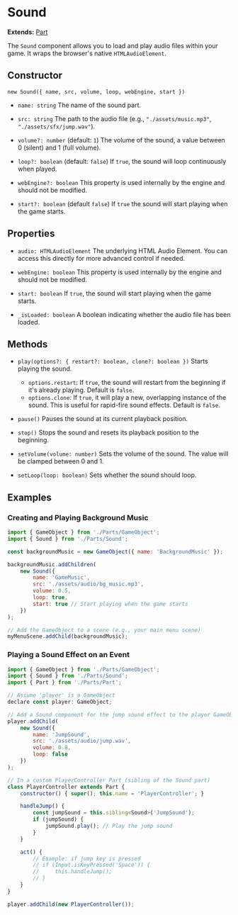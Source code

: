 # Sound

**Extends:** [Part](./Part.md)

The `Sound` component allows you to load and play audio files within your game. It wraps the browser's native `HTMLAudioElement`.

## Constructor

`new Sound({ name, src, volume, loop, webEngine, start })`

-   `name: string`
    The name of the sound part.

-   `src: string`
    The path to the audio file (e.g., `"./assets/music.mp3"`, `"./assets/sfx/jump.wav"`).

-   `volume?: number` (default: `1`)
    The volume of the sound, a value between 0 (silent) and 1 (full volume).

-   `loop?: boolean` (default: `false`)
    If `true`, the sound will loop continuously when played.

-   `webEngine?: boolean`
    This property is used internally by the engine and should not be modified.

-   `start?: boolean` (default `false`)
    If `true` the sound will start playing when the game starts.

## Properties

-   `audio: HTMLAudioElement`
    The underlying HTML Audio Element. You can access this directly for more advanced control if needed.

-   `webEngine: boolean`
    This property is used internally by the engine and should not be modified.

-   `start: boolean`
    If `true`, the sound will start playing when the game starts.

-   `_isLoaded: boolean`
    A boolean indicating whether the audio file has been loaded.

## Methods

-   `play(options?: { restart?: boolean, clone?: boolean })`
    Starts playing the sound.
    -   `options.restart`: If `true`, the sound will restart from the beginning if it's already playing. Default is `false`.
    -   `options.clone`: If `true`, it will play a new, overlapping instance of the sound. This is useful for rapid-fire sound effects. Default is `false`.

-   `pause()`
    Pauses the sound at its current playback position.

-   `stop()`
    Stops the sound and resets its playback position to the beginning.

-   `setVolume(volume: number)`
    Sets the volume of the sound. The value will be clamped between 0 and 1.

-   `setLoop(loop: boolean)`
    Sets whether the sound should loop.

## Examples

### Creating and Playing Background Music

```javascript
import { GameObject } from './Parts/GameObject';
import { Sound } from './Parts/Sound';

const backgroundMusic = new GameObject({ name: 'BackgroundMusic' });

backgroundMusic.addChildren(
    new Sound({
        name: 'GameMusic',
        src: './assets/audio/bg_music.mp3',
        volume: 0.5,
        loop: true,
        start: true // Start playing when the game starts
    })
);

// Add the GameObject to a scene (e.g., your main menu scene)
myMenuScene.addChild(backgroundMusic);
```

### Playing a Sound Effect on an Event

```javascript
import { GameObject } from './Parts/GameObject';
import { Sound } from './Parts/Sound';
import { Part } from './Parts/Part';

// Assume 'player' is a GameObject
declare const player: GameObject;

// Add a Sound component for the jump sound effect to the player GameObject
player.addChild(
    new Sound({
        name: 'JumpSound',
        src: './assets/audio/jump.wav',
        volume: 0.8,
        loop: false
    })
);

// In a custom PlayerController Part (sibling of the Sound part)
class PlayerController extends Part {
    constructor() { super(); this.name = 'PlayerController'; }

    handleJump() {
        const jumpSound = this.sibling<Sound>('JumpSound');
        if (jumpSound) {
            jumpSound.play(); // Play the jump sound
        }
    }

    act() {
        // Example: if jump key is pressed
        // if (Input.isKeyPressed('Space')) {
        //     this.handleJump();
        // }
    }
}

player.addChild(new PlayerController());
```